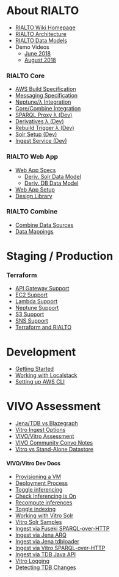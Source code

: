 # About RIALTO
- [RIALTO Wiki Homepage](/sul-dlss/rialto/wiki)
- [RIALTO Architecture](/sul-dlss/rialto/wiki/RIALTO-Architecture)
- [RIALTO Data Models](/sul-dlss/rialto/wiki/RIALTO-Data-Models-&amp;-Profiles)
- Demo Videos
  - [June 2018](/sul-dlss/rialto/wiki/RIALTO-Demo-1:-Notes)
  - [August 2018](/sul-dlss/rialto/wiki/RIALTO-Demo-2:-Notes)

### RIALTO Core
- [AWS Build Specification](/sul-dlss/rialto/wiki/AWS-Build-Specification)
- [Messaging Specification](/sul-dlss/rialto/wiki/RIALTO-Core-Messaging-Specification)
- [Neptune/λ Integration](/sul-dlss/rialto/wiki/Neptune-Lambda-Integration)
- [Core/Combine Integration](/sul-dlss/rialto/wiki/RIALTO-Combine-Core-Integration)
- [SPARQL Proxy λ (Dev)](/sul-dlss/rialto/wiki/RIALTO-SPARQL-Proxy-Lambda-(Dev-Env))
- [Derivatives λ (Dev)](/sul-dlss/rialto/wiki/RIALTO-Derivatives-Lambda-(Dev-Env))
- [Rebuild Trigger λ (Dev)](/sul-dlss/rialto/wiki/RIALTO-Rebuild-Trigger-Lambda-(Dev-Env))
- [Solr Setup (Dev)](/sul-dlss/rialto/wiki/RIALTO-Solr-Setup-(Dev-Env))
- [Ingest Service (Dev)](/sul-dlss/rialto/wiki/RIALTO-Ingest-Service-(Dev-Env))

### RIALTO Web App
- [Web App Specs](/sul-dlss/rialto/wiki/Web-App-Specs)
  - [Deriv. Solr Data Model](/sul-dlss-labs/rialto-webapp/wiki/RIALTO-Derivative-Solr-Data-Model)
  - [Deriv. DB Data Model](/sul-dlss-labs/rialto-webapp/wiki/RIALTO-Derivative-Database-Data-Model)
- [Web App Setup](https://github.com/sul-dlss-labs/rialto-webapp/wiki/Setup-instructions)
- [Design Library](/sul-dlss/rialto/wiki/Web-App-Design-Library)

### RIALTO Combine
- [Combine Data Sources](/sul-dlss/rialto/wiki/RIALTO-Combine-Data-Sources)
- [Data Mappings](https://github.com/sul-dlss-labs/rialto-etl/wiki)

# Staging / Production

### Terraform
- [API Gateway Support](/sul-dlss/rialto/wiki/API-Gateway-Support-in-Terraform)
- [EC2 Support](/sul-dlss/rialto/wiki/EC2-Support-in-Terraform)
- [Lambda Support](/sul-dlss/rialto/wiki/Lambda-Support-in-Terraform)
- [Neptune Support](/sul-dlss/rialto/wiki/Neptune-Support-in-Terraform)
- [S3 Support](/sul-dlss/rialto/wiki/S3-Support-in-Terraform)
- [SNS Support](/sul-dlss/rialto/wiki/SNS-Support-in-Terraform)
- [Terraform and RIALTO](/sul-dlss/rialto/wiki/Terraform-and-RIALTO)

# Development
- [Getting Started](/sul-dlss/rialto/wiki/Getting-Started-(Dev-Env))
- [Working with Localstack](/sul-dlss/rialto/wiki/Working-with-localstack)
- [Setting up AWS CLI](/sul-dlss/rialto/wiki/AWS-DLSS-Dev-Env-Setup)

# VIVO Assessment
- [Jena/TDB vs Blazegraph](/sul-dlss/rialto/wiki/Comparing-triplestores)
- [Vitro Ingest Options](/sul-dlss/rialto/wiki/Vitro-Data-Ingest-Options)
- [VIVO/Vitro Assessment](/sul-dlss/rialto/wiki/Assessment)
- [VIVO Community Convo Notes](/sul-dlss/rialto/wiki/Notes-from-exploration-of-other-implementations)
- [Vitro vs Stand-Alone Datastore](/sul-dlss/rialto/wiki/Vitro-vs.-Stand-Alone-Datastore)

#### VIVO/Vitro Dev Docs
- [Provisioning a VM](/sul-dlss/rialto/wiki/Provisioning-and-setting-up-a-new-Vitro-VM-using-Capistrano)
- [Deployment Process](/sul-dlss/rialto/wiki/Vitro-Dev-Test-Server-Deployment-Process)
- [Toggle inferencing](/sul-dlss/rialto/wiki/Disable-enable-inferencing-at-startup)
- [Check Inferencing is On](/sul-dlss/rialto/wiki/Inferencing:-how-to-tell-it-is-enabled-and-functioning-in-Vitro)
- [Recompute inferences](/sul-dlss/rialto/wiki/Recompute-inferences-in-Vitro)
- [Toggle indexing](/sul-dlss/rialto/wiki/Trigger-an-index-rebuild-in-Vitro-Solr)
- [Working with Vitro Solr](/sul-dlss/rialto/wiki/Working-with-Vitro-Solr)
- [Vitro Solr Samples](/sul-dlss/rialto/wiki/Sample-Vitro-Solr-Documents)
- [Ingest via Fuseki SPARQL-over-HTTP](/sul-dlss/rialto/wiki/Loading-data-into-Vitro:-Fuseki-HTTP-SPARQL-Update-API)
- [Ingest via Jena ARQ](/sul-dlss/rialto/wiki/Loading-data-into-Vitro:-Jena-SPARQL-Update-(ARQ))
- [Ingest via Jena tdbloader](/sul-dlss/rialto/wiki/Loading-data-into-Vitro:-Jena-tdbloader)
- [Ingest via Vitro SPARQL-over-HTTP](/sul-dlss/rialto/wiki/Loading-data-into-Vitro:-SPARQL-Update-API)
- [Ingest via TDB Java API](/sul-dlss/rialto/wiki/Loading-data-into-Vitro:-TDB-Java-API)
- [Vitro Logging](/sul-dlss/rialto/wiki/Vitro-Logging)
- [Detecting TDB Changes](/sul-dlss/rialto/wiki/Detecting-TDB-Changes)